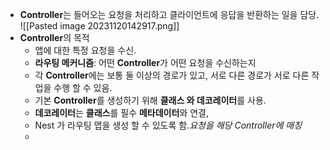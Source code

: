 
- **Controller**는 들어오는 요청을 처리하고 클라이언트에 응답을 반환하는 일을 담당.
 ![[Pasted image 20231120142917.png]]
 - **Controller**의 목적
	 - 앱에 대한 특정 요청을 수신.
	 - **라우팅 메커니즘**: 어떤 **Controller**가 어떤 요청을 수신하는지
	 - 각 **Controller**에는 보통 둘 이상의 경로가 있고, 서로 다른 경로가 서로 다른 작업을 수행 할 수 있음.
	 - 기본 **Controller**를 생성하기 위해 **클래스 와 데코레이터**를 사용.
	 - **데코레이터**는 **클래스**를 필수 **메타데이터**와 연결,
	 - Nest 가 라우팅 맵을 생성 할 수 있도록 함.*요청을 해당 Controller에 매칭*
	 - 